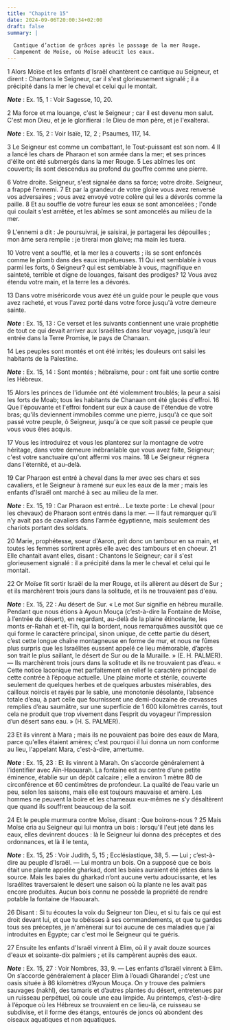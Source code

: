 ```yaml
---
title: "Chapitre 15"
date: 2024-09-06T20:00:34+02:00
draft: false
summary: |
  
  Cantique d’action de grâces après le passage de la mer Rouge.
  Campement de Moïse, où Moïse adoucit les eaux.
---
```



1 Alors Moïse et les enfants d'Israël chantèrent ce cantique au Seigneur, et dirent : Chantons le Seigneur, car il s'est glorieusement signalé ; il a précipité dans la mer le cheval et celui qui le montait.

***Note*** :  Ex. 15, 1 : Voir Sagesse, 10, 20.

2 Ma force et ma louange, c'est le Seigneur ; car il est devenu mon salut. C'est mon Dieu, et je le glorifierai : le Dieu de mon père, et je l'exalterai.

***Note*** :  Ex. 15, 2 : Voir Isaïe, 12, 2 ; Psaumes, 117, 14.


3 Le Seigneur est comme un combattant, le Tout-puissant est son nom. 4 Il a lancé les chars de Pharaon et son armée dans la mer; et ses princes d'élite ont été submergés dans la mer Rouge. 5 Les abîmes les ont couverts; ils sont descendus au profond du gouffre comme une pierre.


6 Votre droite. Seigneur, s'est signalée dans sa force; votre droite. Seigneur, a frappé l'ennemi. 7 Et par la grandeur de votre gloire vous avez renversé vos adversaires ; vous avez envoyé votre colère qui les a dévorés comme la paille. 8 Et au souffle de votre fureur les eaux se sont amoncelées ; l'onde qui coulait s'est arrêtée, et les abîmes se sont amoncelés au milieu de la mer.


9 L'ennemi a dit : Je poursuivrai, je saisirai, je partagerai les dépouilles ; mon âme sera remplie : je tirerai mon glaive; ma main les tuera.


10 Votre vent a soufflé, et la mer les a couverts ; ils se sont enfoncés comme le plomb dans des eaux impétueuses. 11 Qui est semblable à vous parmi les forts, ô Seigneur? qui est semblable à vous, magnifique en sainteté, terrible et digne de louanges, faisant des prodiges? 12 Vous avez étendu votre main, et la terre les a dévorés.


13 Dans votre miséricorde vous avez été un guide pour le peuple que vous avez racheté, et vous l'avez porté dans votre force jusqu'à votre demeure sainte.

***Note*** :  Ex. 15, 13 : Ce verset et les suivants contiennent une vraie prophétie de tout ce qui devait arriver aux Israélites dans leur voyage, jusqu’à leur entrée dans la Terre Promise, le pays de Chanaan.

14 Les peuples sont montés et ont été irrités; les douleurs ont saisi les habitants de la Palestine.

***Note*** :  Ex. 15, 14 : Sont montés ; hébraïsme, pour : ont fait une sortie contre les Hébreux.


15 Alors les princes de l'idumée ont été violemment troublés; la peur a saisi les forts de Moab; tous les habitants de Chanaan ont été glacés d'effroi. 16 Que l'épouvante et l'effroi fondent sur eux à cause de l'étendue de votre bras; qu'ils deviennent immobiles comme une pierre, jusqu'à ce que soit passé votre peuple, ô Seigneur, jusqu'à ce que soit passé ce peuple que vous vous êtes acquis.


17 Vous les introduirez et vous les planterez sur la montagne de votre héritage, dans votre demeure inébranlable que vous avez faite, Seigneur; c'est votre sanctuaire qu'ont affermi vos mains. 18 Le Seigneur régnera dans l'éternité, et au-delà.


19 Car Pharaon est entré à cheval dans la mer avec ses chars et ses cavaliers, et le Seigneur à ramené sur eux les eaux de la mer ; mais les enfants d'Israël ont marché à sec au milieu de la mer.

***Note*** :  Ex. 15, 19 : Car Pharaon est entré… Le texte porte : Le cheval (pour les chevaux) de Pharaon sont entrés dans la mer. ― Il faut remarquer qu’il n’y avait pas de cavaliers dans l’armée égyptienne, mais seulement des chariots portant des soldats.


20 Marie, prophétesse, soeur d'Aaron, prit donc un tambour en sa main, et toutes les femmes sortirent après elle avec des tambours et en choeur. 21 Elle chantait avant elles, disant : Chantons le Seigneur; car il s'est glorieusement signalé : il a précipité dans la mer le cheval et celui qui le montait.


22 Or Moïse fit sortir Israël de la mer Rouge, et ils allèrent au désert de Sur ; et ils marchèrent trois jours dans la solitude, et ils ne trouvaient pas d'eau.

***Note*** :  Ex. 15, 22 : Au désert de Sur. « Le mot Sur signifie en hébreu muraille. Pendant que nous étions à Ayoun Mouça (c’est-à-dire la Fontaine de Moïse, à l’entrée du désert), en regardant, au-delà de la plaine étincelante, les monts er-Rahah et et-Tih, qui la bordent, nous remarquâmes aussitôt que ce qui forme le caractère principal, sinon unique, de cette partie du désert, c’est cette longue chaîne montagneuse en forme de mur, et nous ne fûmes plus surpris que les Israélites eussent appelé ce lieu mémorable, d’après son trait le plus saillant, le désert de Sur ou de la Muraille. » (E. H. PALMER). ― Ils marchèrent trois jours dans la solitude et ils ne trouvaient pas d’eau. « Cette notice laconique met parfaitement en relief le caractère principal de cette contrée à l’époque actuelle. Une plaine morte et stérile, couverte seulement de quelques herbes et de quelques arbustes misérables, des cailloux noircis et rayés par le sable, une monotonie désolante, l’absence totale d’eau, à part celle que fournissent une
demi-douzaine de crevasses remplies d’eau saumâtre, sur une superficie de 1 600 kilomètres carrés, tout cela ne produit que trop vivement dans l’esprit du voyageur l’impression d’un désert sans eau. » (H. S. PALMER).

23 Et ils vinrent à Mara ; mais ils ne pouvaient pas boire des eaux de Mara, parce qu'elles étaient amères; c'est pourquoi il lui donna un nom conforme au lieu, l'appelant Mara, c'est-à-dire, amertume.

***Note*** :  Ex. 15, 23 : Et ils vinrent à Marah. On s’accorde généralement à l’identifier avec Aïn-Haouarah. La fontaine est au centre d’une petite éminence, établie sur un dépôt calcaire ; elle a environ 1 mètre 80 de circonférence et 60 centimètres de profondeur. La qualité de l’eau varie un peu, selon les saisons, mais elle est toujours mauvaise et amère. Les hommes ne peuvent la boire et les chameaux eux-mêmes ne s’y désaltèrent que quand ils souffrent beaucoup de la soif.

24 Et le peuple murmura contre Moïse, disant : Que boirons-nous ? 25 Mais Moïse cria au Seigneur qui lui montra un bois : lorsqu'il l'eut jeté dans les eaux, elles devinrent douces : là le Seigneur lui donna des préceptes et des ordonnances, et là il le tenta,

***Note*** :  Ex. 15, 25 : Voir Judith, 5, 15 ; Ecclésiastique, 38, 5. ― Lui ; c’est-à-dire au peuple d’Israël. ― Lui montra un bois. On a supposé que ce bois était une plante appelée gharkad, dont les baies auraient été jetées dans la source. Mais les baies du gharkad n’ont aucune vertu adoucissante, et les Israélites traversaient le désert une saison où la plante ne les avait pas encore produites. Aucun bois connu ne possède la propriété de rendre potable la fontaine de Haouarah.

26 Disant : Si tu écoutes la voix du Seigneur ton Dieu, et si tu fais ce qui est droit devant lui, et que tu obéisses à ses commandements, et que tu gardes tous ses préceptes, je n'amènerai sur toi aucune de ces maladies que j'ai introduites en Egypte; car c'est moi le Seigneur qui te guéris.


27 Ensuite les enfants d'Israël vinrent à Elim, où il y avait douze sources d'eaux et soixante-dix palmiers ; et ils campèrent auprès des eaux.

***Note*** :  Ex. 15, 27 : Voir Nombres, 33, 9. ― Les enfants d’Israël vinrent à Elim. On s’accorde généralement à placer Elim à l’ouadi Gharandel ; c’est une oasis située à 86 kilomètres d’Ayoun Mouça. On y trouve des palmiers sauvages (nakhl), des tamaris et d’autres plantes du désert, entretenues par un ruisseau perpétuel, où coule une eau limpide. Au printemps, c’est-à-dire à l’époque où les Hébreux se trouvaient en ce lieu-là, ce ruisseau se subdivise, et il forme des étangs, entourés de joncs où abondent des oiseaux aquatiques et non aquatiques.

